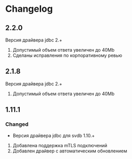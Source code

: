 # Changelog

## 2.2.0

Версия драйвера jdbc 2.+

1. Допустимый объем ответа увеличен до 40Mb
2. Сделаны исправления по корпоративному ревью


## 2.1.8

Версия драйвера jdbc 2.+

1. Допустимый объем ответа увеличен до 40Mb

## 1.11.1

### Changed

- Версия драйвера jdbc для svdb 1.10.+

1. Добавлена поддержка mTLS подключений
2. Добавлен драйвер с автоматическим обновлением
